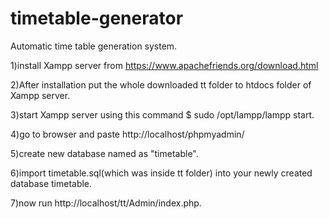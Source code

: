 # timetable-generator
Automatic time table generation system.

1)install Xampp server from https://www.apachefriends.org/download.html

2)After installation put the whole downloaded tt folder to htdocs folder of Xampp server.

3)start Xampp server using this command $ sudo /opt/lampp/lampp start.

4)go to browser and paste http://localhost/phpmyadmin/

5)create new database named as "timetable".

6)import timetable.sql(which was inside tt folder) into your newly created database timetable.

7)now run http://localhost/tt/Admin/index.php.
